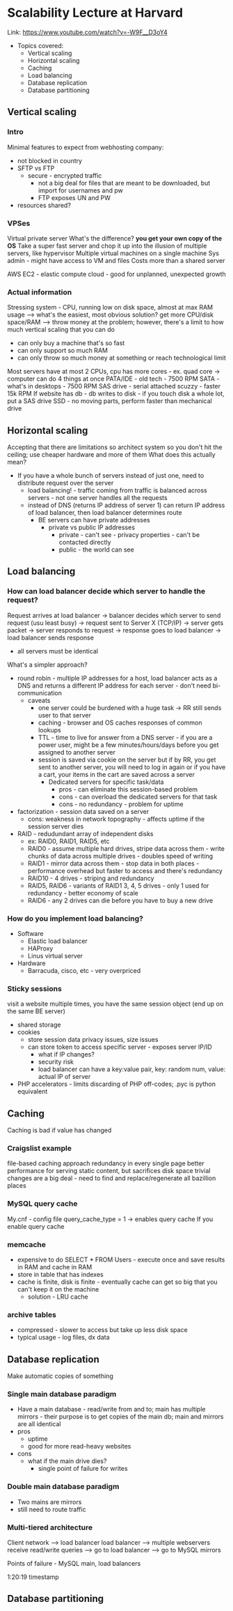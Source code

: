 # Scalability Lecture at Harvard
Link: https://www.youtube.com/watch?v=-W9F__D3oY4

* Topics covered:
    * Vertical scaling
    * Horizontal scaling
    * Caching
    * Load balancing
    * Database replication
    * Database partitioning

## Vertical scaling
### Intro
Minimal features to expect from webhosting company:
* not blocked in country
* SFTP vs FTP
    * secure - encrypted traffic
        * not a big deal for files that are meant to be downloaded, but import for usernames and pw
        * FTP exposes UN and PW
* resources shared?

### VPSes
Virtual private server
What's the difference? **you get your own copy of the OS**
Take a super fast server and chop it up into the illusion of multiple servers, like hypervisor
Multiple virtual machines on a single machine
Sys admin - might have access to VM and files
Costs more than a shared server

AWS EC2 - elastic compute cloud - good for unplanned, unexpected growth

### Actual information
Stressing system - CPU, running low on disk space, almost at max RAM usage --> what's the easiest, most obvious solution? get more CPU/disk space/RAM --> throw money at the problem; however, there's a limit to how much vertical scaling that you can do
* can only buy a machine that's so fast
* can only support so much RAM
* can only throw so much money at something or reach technological limit

Most servers have at most 2 CPUs, cpu has more cores - ex. quad core -> computer can do 4 things at once
PATA/IDE - old tech - 7500 RPM
SATA - what's in desktops - 7500 RPM
SAS drive - serial attached scuzzy - faster 15k RPM
If website has db - db writes to disk - if you touch disk a whole lot, put a SAS drive
SSD - no moving parts, perform faster than mechanical drive

## Horizontal scaling
Accepting that there are limitations so architect system so you don't hit the ceiling; use cheaper hardware and more of them
What does this actually mean?
* If you have a whole bunch of servers instead of just one, need to distribute request over the server
    * load balancing! - traffic coming from traffic is balanced across servers - not one server handles all the requests
    * instead of DNS (returns IP address of server 1) can return IP address of load balancer, then load balancer determines route
        * BE servers can have private addresses
            * private vs public IP addresses
                * private - can't see - privacy properties - can't be contacted directly
                * public - the world can see

## Load balancing
### How can load balancer decide which server to handle the request?
Request arrives at load balancer -> balancer decides which server to send request (usu least busy) -> request sent to Server X (TCP/IP) -> server gets packet -> server responds to request -> response goes to load balancer -> load balancer sends response
* all servers must be identical

What's a simpler approach?
* round robin - multiple IP addresses for a host, load balancer acts as a DNS and returns a different IP address for each server - don't need bi-communication
    * caveats
        * one server could be burdened with a huge task -> RR still sends user to that server
        * caching - browser and OS caches responses of common lookups
        * TTL - time to live for answer from a DNS server - if you are a power user, might be a few minutes/hours/days before you get assigned to another server
        * session is saved via cookie on the server but if by RR, you get sent to another server, you will need to log in again or if you have a cart, your items in the cart are saved across a server
            * Dedicated servers for specific task/data
                * pros - can eliminate this session-based  problem
                * cons - can overload the dedicated servers for that task
                * cons - no redundancy - problem for uptime
* factorization - session data saved on a server
    * cons: weakness in network topography - affects uptime if the session server dies
* RAID - redudundant array of independent disks
    * ex: RAID0, RAID1, RAID5, etc
    * RAID0 - assume multiple hard drives, stripe data across them - write chunks of data across multiple drives - doubles speed of writing
    * RAID1 - mirror data across them - stop data in both places - performance overhead but faster to access and there's redundancy
    * RAID10 - 4 drives - striping and redundancy
    * RAID5, RAID6 - variants of RAID1 3, 4, 5 drives - only 1 used for redundancy - better economy of scale
    * RAID6 - any 2 drives can die before you have to buy a new drive

### How do you implement load balancing?
* Software
    * Elastic load balancer
    * HAProxy
    * Linus virtual server
* Hardware
    * Barracuda, cisco, etc - very overpriced
### Sticky sessions
visit a website multiple times, you have the same session object (end up on the same BE server)
* shared storage
* cookies
    * store session data privacy issues, size issues
    * can store token to access specific server - exposes server IP/ID
        * what if IP changes?
        * security risk
        * load balancer can have a key:value pair, key: random num, value: actual IP of server
* PHP accelerators - limits discarding of PHP off-codes; .pyc is python equivalent

## Caching
Caching is bad if value has changed
### Craigslist example
file-based caching approach
redundancy in every single page
better performance for serving static content, but sacrifices disk space
trivial changes are a big deal - need to find and replace/regenerate all bazillion places

### MySQL query cache
My.cnf - config file
query_cache_type = 1 -> enables query cache
If you enable query cache

### memcache
* expensive to do SELECT * FROM Users - execute once and save results in RAM and cache in RAM
* store in table that has indexes
* cache is finite, disk is finite - eventually cache can get so big that you can't keep it on the machine
    * solution - LRU cache

### archive tables
* compressed - slower to access but take up less disk space
* typical usage - log files, dx data

## Database replication
Make automatic copies of something
### Single main database paradigm
* Have a main database - read/write from and to; main has multiple mirrors - their purpose is to get copies of the main db; main and mirrors are all identical
* pros
    * uptime
    * good for more read-heavy websites
* cons
    * what if the main drive dies?
        * single point of failure for writes

### Double main database paradigm
* Two mains are mirrors
* still need to route traffic

### Multi-tiered architecture
Client network --> load balancer
load balancer --> multiple webservers receive read/write queries --> go to load balancer --> go to MySQL mirrors

Points of failure - MySQL main, load balancers

1:20:19 timestamp
## Database partitioning
